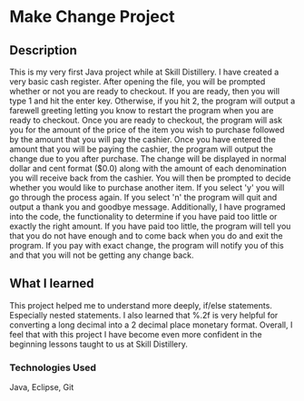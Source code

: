 # Make Change Project

## Description
This is my very first Java project while at Skill Distillery. I have created a very basic cash register. After opening the file, you will be prompted whether or not you are ready to checkout. If you are ready, then you will type 1 and hit the enter key. Otherwise, if you hit 2, the program will output a farewell greeting letting you know to restart the program when you are ready to checkout. Once you are ready to checkout, the program will ask you for the amount of the price of the item you wish to purchase followed by the amount that you will pay the cashier. Once you have entered the amount that you will be paying the cashier, the program will output the change due to you after purchase. The change will be displayed in normal dollar and cent format ($0.0) along with the amount of each denomination you will receive back from the cashier. You will then be prompted to decide whether you would like to purchase another item. If you select 'y' you will go through the process again. If you select 'n' the program will quit and output a thank you and goodbye message. Additionally, I have programed into the code, the functionality to determine if you have paid too little or exactly the right amount. If you have paid too little, the program will tell you that you do not have enough and to come back when you do and exit the program. If you pay with exact change, the program will notify you of this and that you will not be getting any change back.

## What I learned
This project helped me to understand more deeply, if/else statements. Especially nested statements. I also learned that %.2f is very helpful for converting a long decimal into a 2 decimal place monetary format. Overall, I feel that with this project I have become even more confident in the beginning lessons taught to us at Skill Distillery.

### Technologies Used
Java, Eclipse, Git
